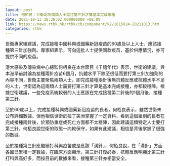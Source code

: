 ```yaml
---
layout: post
title: 何栢良：世衛認為兩類人士需打第三針才算基本完成接種
date: 2021-10-13 10:36:02.000000000 +08:00
link: https://news.rthk.hk/rthk/ch/component/k2/1615024-20211013.htm
categories: rthk
---
```


世衛專家組建議，完成接種中國科興或國藥新冠疫苗的60歲及以上人士，應該接種第三針加強劑。專家組表示，可向這批人士提供同款疫苗，基於供應情況，亦可提供不同的疫苗。

港大感染及傳染病中心總監何栢良在本台節目《千禧年代》表示，世衛的建議，與本港早前討論為接種兩針疫苗6個月，抗體水平下跌至很低而要打第三針加強劑的內容不同，世衛主要聚焦兩類人士，即完成接種兩針後無抗體反應或抗體水平不足的人士，世衛認為這兩類人士需要打第三針才算是基本完成接種，亦都較穩陣。根據世衛建議，一些免疫系統較弱的人士應該在完成接種第二針後的1個月後，接種第三針。

至於60歲以上，完成接種科興或國藥新冠疫苗的長者，何栢良表示，雖然世衛未公布詳細數據，但他相信世衛於拉丁美洲掌握了一定資料，看到這個組別的長者在完成接種兩針後，於預防重症或死亡方面都不太穩陣，因此建議這類特定人士要打第三針。何栢良說世衛的取態一向較保守，如果有此建議，相信是背後掌握了很強的數據。

至於接種第三針應繼續打科興疫苗或是應該「溝針」，何栢良說，在「溝針」方面各國已累積一定數據，在臨床方面顯示，第三針打復必泰，抗體反應明顯比第三針打科興高好多，而按目前的數據來看，接種第三針亦相當安全。
